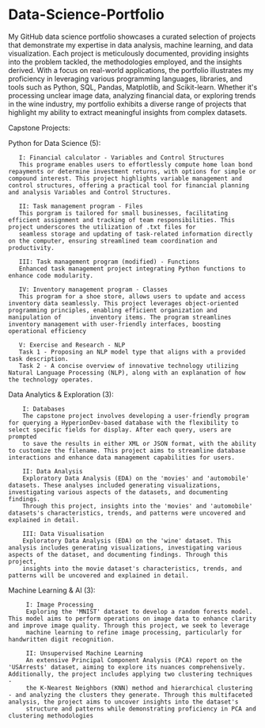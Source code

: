 # Data-Science-Portfolio
 My GitHub data science portfolio showcases a curated selection of projects that demonstrate my expertise in data analysis, machine learning, and data visualization. Each project is meticulously documented, providing insights into the problem tackled, the methodologies employed, and the insights derived. With a focus on real-world applications, the portfolio illustrates my proficiency in leveraging various programming languages, libraries, and tools such as Python, SQL, Pandas, Matplotlib, and Scikit-learn. Whether it's processing unclear image data, analyzing financial data, or exploring trends in the wine industry, my portfolio exhibits a diverse range of projects that highlight my ability to extract meaningful insights from complex datasets.

Capstone Projects:

Python for Data Science (5):

       I: Financial calculator - Variables and Control Structures
       This programe enables users to effortlessly compute home loan bond repayments or determine investment returns, with options for simple or compound interest. This project highlights variable management and          control structures, offering a practical tool for financial planning and analysis Variables and Control Structures.
       
       II: Task management program - Files
       This porgram is tailored for small businesses, facilitating efficient assignment and tracking of team responsibilities. This project underscores the utilization of .txt files for     
       seamless storage and updating of task-related information directly on the computer, ensuring streamlined team coordination and productivity.
       
       III: Task management program (modified) - Functions
       Enhanced task management project integrating Python functions to enhance code modularity.
       
       IV: Inventory management program - Classes
       This program for a shoe store, allows users to update and access inventory data seamlessly. This project leverages object-oriented programming principles, enabling efficient organization and manipulation of        inventory items. The program streamlines inventory management with user-friendly interfaces, boosting operational efficiency
       
       V: Exercise and Research - NLP
       Task 1 - Proposing an NLP model type that aligns with a provided task description.
       Task 2 - A concise overview of innovative technology utilizing Natural Language Processing (NLP), along with an explanation of how the technology operates.

Data Analytics & Exploration (3):

        I: Databases
        The capstone project involves developing a user-friendly program for querying a HyperionDev-based database with the flexibility to select specific fields for display. After each query, users are prompted   
        to save the results in either XML or JSON format, with the ability to customize the filename. This project aims to streamline database interactions and enhance data management capabilities for users.
        
        II: Data Analysis
        Exploratory Data Analysis (EDA) on the 'movies' and 'automobile' datasets. These analyses included generating visualizations, investigating various aspects of the datasets, and documenting findings.  
        Through this project, insights into the 'movies' and 'automobile' datasets's characteristics, trends, and patterns were uncovered and explained in detail.
        
        III: Data Visualisation
        Exploratory Data Analysis (EDA) on the 'wine' dataset. This analysis includes generating visualizations, investigating various aspects of the dataset, and documenting findings. Through this project,   
        insights into the movie dataset's characteristics, trends, and patterns will be uncovered and explained in detail.

Machine Learning & AI (3):

         I: Image Processing
         Exploring the 'MNIST' dataset to develop a random forests model. This model aims to perform operations on image data to enhance clarity and improve image quality. Through this project, we seek to leverage 
         machine learning to refine image processing, particularly for handwritten digit recognition.
         
         II: Unsupervised Machine Learning
         An extensive Principal Component Analysis (PCA) report on the 'USArrests' dataset, aiming to explore its nuances comprehensively. Additionally, the project includes applying two clustering techniques - 
         the K-Nearest Neighbors (KNN) method and hierarchical clustering - and analyzing the clusters they generate. Through this multifaceted analysis, the project aims to uncover insights into the dataset's 
         structure and patterns while demonstrating proficiency in PCA and clustering methodologies
